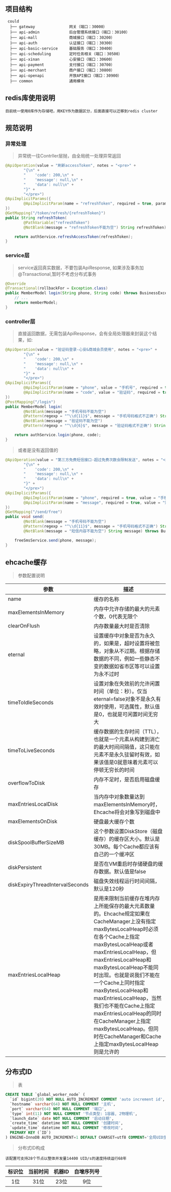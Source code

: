 ## 项目结构

```
 could
  ├── gateway               网关（端口：30000）
  ├── api-admin             后台管理系统接口（端口：30100）
  ├── api-mall              商城接口（端口：30200）
  ├── api-auth              认证接口（端口：30300）
  ├── api-basic-service     基础服务（端口：30400）
  ├── api-scheduling        定时任务相关（端口：30500）
  ├── api-xinan             心安接口（端口：30600）
  ├── api-payment           支付接口（端口：30700）
  ├── api-merchant          商户接口（端口：30800）
  ├── api-openapi           开放API接口（端口：30900）
  ├── common                通用模块
```

## redis库使用说明

```
目前统一使用0库作为存储吧，用KEY作为数据区分，后面直接可以迁移到redis cluster
```

## 规范说明

### 异常处理

> 异常统一往Contrller层抛，由全局统一处理异常返回

```java
@ApiOperation(value = "刷新accessToken", notes = "<pre>" +
        "{\n" +
        "    'code': 200,\n" +
        "    'message': null,\n" +
        "    'data': null\n" +
        "}" +
        "</pre>")
@ApiImplicitParams({
        @ApiImplicitParam(name = "refreshToken", required = true, paramType = "path", dataType = "String")
})
@GetMapping("/token/refresh/{refreshToken}")
public String refreshToken(
        @PathVariable("refreshToken")
        @NotBlank(message = "refreshToken不能为空") String refreshToken) throws RefreshTokenExpiredException {

    return authService.refreshAccessToken(refreshToken);
}
```

### service层

> service返回真实数据，不要包装ApiResponse, 如果涉及事务加@Transactional,暂时不考虑分布式事务

```java
@Override
@Transactional(rollbackFor = Exception.class)
public MemberModel login(String phone, String code) throws BusinessException {
    // ...
    return memberModel;
}
```

### controller层

> 直接返回数据，无需包装ApiResponse，会有全局处理器来封装这个结果，如:

```java
@ApiOperation(value = "验证码登录-心安&商城会员使用", notes = "<pre>" +
        "{\n" +
        "    'code': 200,\n" +
        "    'message': null,\n" +
        "    'data': null\n" +
        "}" +
        "</pre>")
@ApiImplicitParams({
        @ApiImplicitParam(name = "phone", value = "手机号", required = true, paramType = "query", dataType = "String"),
        @ApiImplicitParam(name = "code", value = "验证码", required = true, paramType = "query", dataType = "String")
})
@PostMapping("/login")
public MemberModel login(
        @NotBlank(message = "手机号码不能为空")
        @Pattern(regexp = "^\\d{11}$", message = "手机号码格式不正确") String phone,
        @NotBlank(message = "验证码不能为空")
        @Pattern(regexp = "^\\d{6}$", message = "验证码格式不正确") String code) throws BusinessException {

    return authService.login(phone, code);
}
```

> 或者是没有返回值的

```java
@ApiOperation(value = "第三方免费短信接口-超过免费次数会限制发送", notes = "<pre>" +
        "{\n" +
        "    'code': 200,\n" +
        "    'message': null,\n" +
        "    'data': null\n" +
        "}" +
        "</pre>")
@ApiImplicitParams({
        @ApiImplicitParam(name = "phone", required = true, value = "手机号码", paramType = "query", dataType = "String"),
        @ApiImplicitParam(name = "message", required = true, value = "短信内容", paramType = "query", dataType = "String"),
})
@GetMapping("/send/free")
public void send(
        @NotBlank(message = "手机号码不能为空")
        @Pattern(regexp = "^\\d{11}$", message = "手机号码格式不正确") String phone,
        @NotBlank(message = "短信内容不能为空") String message) throws BusinessException {

    freeSmsService.send(phone, message);
}
```

## ehcache缓存

> 参数配置说明

| 参数                              | 描述                                                                                                                                                                                                                                                                                                                                                            |
| ------------------------------- | ------------------------------------------------------------------------------------------------------------------------------------------------------------------------------------------------------------------------------------------------------------------------------------------------------------------------------------------------------------- |
| name                            | 缓存的名称                                                                                                                                                                                                                                                                                                                                                         |
| maxElementsInMemory             | 内存中允许存储的最大的元素个数，0代表无限个                                                                                                                                                                                                                                                                                                                                        |
| clearOnFlush                    | 内存数量最大时是否清除                                                                                                                                                                                                                                                                                                                                                   |
| eternal                         | 设置缓存中对象是否为永久的，如果是，超时设置将被忽略，对象从不过期。根据存储数据的不同，例如一些静态不变的数据如省市区等可以设置为永不过时                                                                                                                                                                                                                                                                                         |
| timeToIdleSeconds               | 设置对象在失效前的允许闲置时间（单位：秒）。仅当eternal=false对象不是永久有效时使用，可选属性，默认值是0，也就是可闲置时间无穷大                                                                                                                                                                                                                                                                                       |
| timeToLiveSeconds               | 缓存数据的生存时间（TTL），也就是一个元素从构建到消亡的最大时间间隔值，这只能在元素不是永久驻留时有效，如果该值是0就意味着元素可以停顿无穷长的时间                                                                                                                                                                                                                                                                                   |
| overflowToDisk                  | 内存不足时，是否启用磁盘缓存                                                                                                                                                                                                                                                                                                                                                |
| maxEntriesLocalDisk             | 当内存中对象数量达到maxElementsInMemory时，Ehcache将会对象写到磁盘中                                                                                                                                                                                                                                                                                                               |
| maxElementsOnDisk               | 硬盘最大缓存个数                                                                                                                                                                                                                                                                                                                                                      |
| diskSpoolBufferSizeMB           | 这个参数设置DiskStore（磁盘缓存）的缓存区大小。默认是30MB。每个Cache都应该有自己的一个缓冲区                                                                                                                                                                                                                                                                                                       |
| diskPersistent                  | 是否在VM重启时存储硬盘的缓存数据。默认值是false                                                                                                                                                                                                                                                                                                                                   |
| diskExpiryThreadIntervalSeconds | 磁盘失效线程运行时间间隔，默认是120秒                                                                                                                                                                                                                                                                                                                                          |
| maxEntriesLocalHeap             | 是用来限制当前缓存在堆内存上所能保存的最大元素数量的。Ehcache规定如果在CacheManager上没有指定maxBytesLocalHeap时必须在各个Cache上指定maxBytesLocalHeap或者maxEntriesLocalHeap，但maxEntriesLocalHeap和maxBytesLocalHeap不能同时出现。也就是说我们不能在一个Cache上同时指定maxBytesLocalHeap和maxEntriesLocalHeap，当然我们也不能在Cache上指定maxEntriesLocalHeap的同时在CacheManager上指定maxBytesLocalHeap。但同时在CacheManager和Cache上指定maxBytesLocalHeap则是允许的 |

## 分布式ID

> 表

```sql
CREATE TABLE `global_worker_node` (
  `id` bigint(20) NOT NULL AUTO_INCREMENT COMMENT 'auto increment id',
  `hostname` varchar(64) NOT NULL COMMENT '主机',
  `port` varchar(64) NOT NULL COMMENT '端口',
  `type` int(11) NOT NULL COMMENT '节点类型: 1容器, 2物理机',
  `launch_date` date NOT NULL COMMENT '启动日期',
  `create_time` datetime NOT NULL COMMENT '创建时间',
  `update_time` datetime NOT NULL COMMENT '修改时间',
  PRIMARY KEY (`ID`)
) ENGINE=InnoDB AUTO_INCREMENT=1 DEFAULT CHARSET=utf8 COMMENT='全局UID生成机器列表';
```

> 分布式ID构成

```
该配置可支持28个节点以整体并发量14400 UID/s的速度持续运行68年
```

| 标识位 | 当前时间 | 机器ID | 自增序列号 |
|:---:|:----:|:----:|:-----:|
| 1位  | 31位  | 23位  | 9位    |


